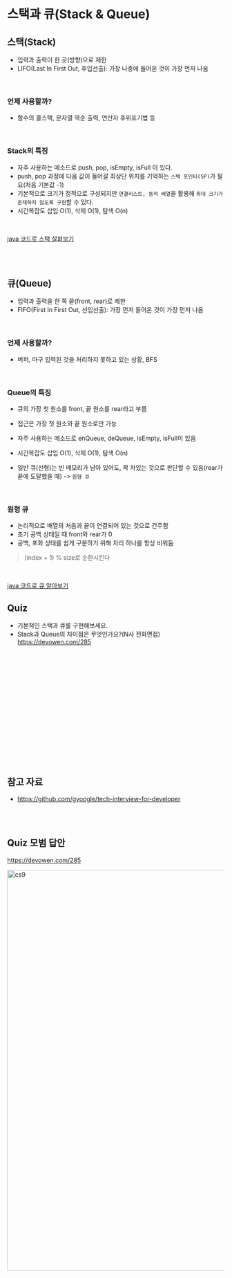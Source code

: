 # 스택과 큐(Stack & Queue)

## 스택(Stack)

* 입력과 출력이 한 곳(방향)으로 제한
* LIFO(Last In First Out, 후입선출): 가장 나중에 들어온 것이 가장 먼저 나옴

<br>

### 언제 사용할까?

* 함수의 콜스택, 문자열 역순 출력, 연산자 후위표기법 등

<br>

### Stack의 특징

* 자주 사용하는 메소드로 push, pop, isEmpty, isFull 이 있다. 
* push, pop 과정에 다음 값이 들어갈 최상단 위치를 기억하는 `스택 포인터(SP)`가 필요(처음 기본값 -1)
* 기본적으로 크기가 정적으로 구성되지만 `연결리스트, 동적 배열`을 활용해 `최대 크기가 존재하지 않도록 구현`할 수 있다.
* 시간복잡도 삽입 O(1), 삭제 O(1), 탐색 O(n)

<br>

[java 코드로 스택 살펴보기](https://github.com/jisicTank/CS/tree/main/Data%20Structure/code)

<br>

<br>

## 큐(Queue)

* 입력과 출력을 한 쪽 끝(front, rear)로 제한
* FIFO(First In First Out, 선입선출): 가장 먼저 들어온 것이 가장 먼저 나옴

<br>

### 언제 사용할까?

* 버퍼, 마구 입력된 것을 처리하지 못하고 있는 상황, BFS

<br>

### Queue의 특징

* 큐의 가장 첫 원소를 front, 끝 원소를 rear라고 부름

* 접근은 가장 첫 원소와 끝 원소로만 가능

* 자주 사용하는 메소드로 enQueue, deQueue, isEmpty, isFull이 있음

* 시간복잡도 삽입 O(1), 삭제 O(1), 탐색 O(n)

* 일반 큐(선형)는 빈 메모리가 남아 있어도, 꽉 차있는 것으로 판단할 수 있음(rear가 끝에 도달했을 때) -> `원형 큐`

  

<br>

### 원형 큐

* 논리적으로 배열의 처음과 끝이 연결되어 있는 것으로 간주함
* 초기 공백 상태일 때 front와 rear가 0
* 공백, 포화 상태를 쉽게 구분하기 위해 자리 하나를 항상 비워둠

> (index + 1) % size로 순환시킨다



<br>

[java 코드로 큐 알아보기](https://github.com/jisicTank/CS/tree/main/Data%20Structure/code)





## Quiz

* 기본적인 스택과 큐를 구현해보세요.
* Stack과 Queue의 차이점은 무엇인가요?(N사 전화면접)
  https://devowen.com/285

<br><br><br><br><br><br><br><br><br><br><br><br><br><br><br>

## 참고 자료

* https://github.com/gyoogle/tech-interview-for-developer

<br><br>

## Quiz 모범 답안



https://devowen.com/285

<img width="927" alt="cs9" src="https://user-images.githubusercontent.com/46706670/108017404-2380ab00-7058-11eb-81d3-701f423a5328.png">





